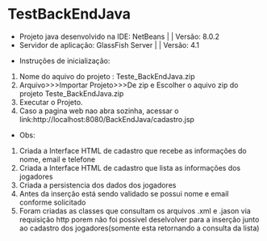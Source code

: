 # TestBackEndJava


* Projeto java desenvolvido na IDE: NetBeans | | Versão: 8.0.2
* Servidor de aplicação: GlassFish Server | | Versão: 4.1

+ Instruções de inicializaçâo:
1. Nome do aquivo do projeto : Teste_BackEndJava.zip
2. Arquivo>>>Importar Projeto>>>De zip e Escolher o aquivo zip do projeto Teste_BackEndJava.zip
3. Executar o Projeto.
4. Caso a pagina web nao abra sozinha, acessar o link:http://localhost:8080/BackEndJava/cadastro.jsp

+ Obs:
1. Criada a Interface HTML de cadastro que recebe as informações do nome, email e telefone
2. Criada a Interface HTML de cadastro que lista as informações dos jogadores
3. Criada a persistencia dos dados dos jogadores
4. Antes da inserção está sendo validado se possui nome e email conforme solicitado
5. Foram criadas as classes que consultam os arquivos .xml e .jason via requisição http porem não foi possivel deselvolver para a inserção junto ao cadastro dos jogadores(somente esta retornando a consulta da lista)
